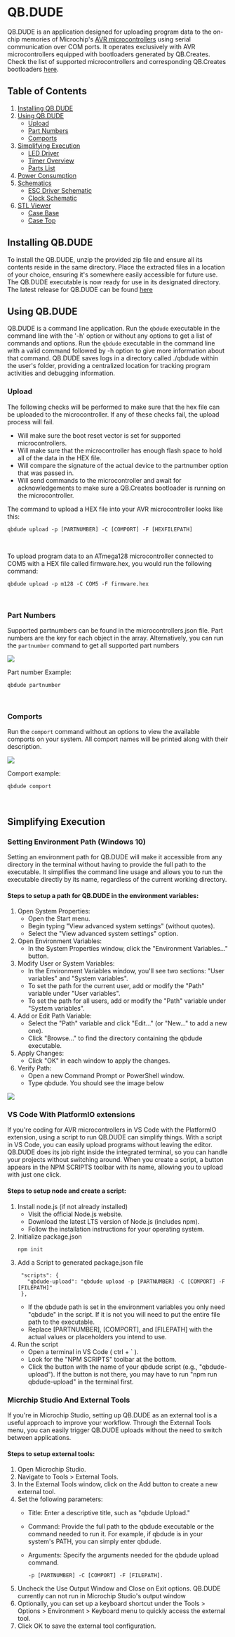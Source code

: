 # QB.DUDE
QB.DUDE is an application designed for uploading program data to the on-chip memories of Microchip's <a href="https://en.wikipedia.org/wiki/AVR_microcontrollers">AVR microcontrollers</a> using serial communication over COM ports. It operates exclusively with AVR microcontrollers equipped with bootloaders generated by QB.Creates. Check the list of supported microcontrollers and corresponding QB.Creates bootloaders  <a href="https://github.com/qb-creates/avr-bootloaders">here</a>.

<h2> Table of Contents</h2>

1. [Installing QB.DUDE](#installing)
2. [Using QB.DUDE](#using)
    - [Upload](#upload)
    - [Part Numbers](#partnumbers)
    - [Comports](#comports) 
3. [Simplifying Execution](#simplifying)
    - [LED Driver](#leddriver)
    - [Timer Overview](#clocktimer) 
    - [Parts List](#clockpartslist) 
4. [Power Consumption](#powerconsumption)
5. [Schematics](#schematics)
    - [ESC Driver Schematic](#escschematic)
    - [Clock Schematic](#clockschematic)
6. [STL Viewer](#stlviewer)
    - [Case Base](#casebase)
    - [Case Top](#casetop)

## Installing QB.DUDE<a name="installing"></a>
To install the QB.DUDE, unzip the provided zip file and ensure all its contents reside in the same directory. Place the extracted files in a location of your choice, ensuring it's somewhere easily accessible for future use. The QB.DUDE executable is now ready for use in its designated directory. The latest release for QB.DUDE can be found <a href="https://github.com/qb-creates/qbdude/releases">here</a>

## Using QB.DUDE<a name="using"></a>
QB.DUDE is a command line application. Run the ```qbdude``` executable in the command line with the '-h' option or without any options to get a list of commands and options. Run the ```qbdude``` executable in the command line with a valid command followed by -h option to give more information about that command. QB.DUDE saves logs in a directory called ./qbdude within the user's folder, providing a centralized location for tracking program activities and debugging information.

### Upload<a name="upload"></a>
The following checks will be performed to make sure that the hex file can be uploaded to the microcontroller. If any of these checks fail, the upload process will fail.
- Will make sure the boot reset vector is set for supported microcontrollers.
- Will make sure that the microcontroller has enough flash space to hold all of the data in the HEX file.
- Will compare the signature of the actual device to the partnumber option that was passed in.
- Will send commands to the microcontroller and await for acknowledgements to make sure a QB.Creates bootloader is running on the microcontroller.
  

The command to upload a HEX file into your AVR microcontroller looks like this:
```
qbdude upload -p [PARTNUMBER] -C [COMPORT] -F [HEXFILEPATH]
```

<br> 

To upload program data to an ATmega128 microcontroller connected to COM5 with a HEX file called firmware.hex, you would run the following command:
```
qbdude upload -p m128 -C COM5 -F firmware.hex
```

<br> 

### Part Numbers<a name="partnumbers"></a>
Supported partnumbers can be found in the microcontrollers.json file. Part numbers are the key for each object in the array. 
Alternatively, you can run the ```partnumber``` command to get all supported part numbers

<img src = "images/partnumber.png">

Part number Example:
```
qbdude partnumber
```

<br> 

### Comports<a name="comports"></a>
Run the ```comport``` command without an options to view the available comports on your system. All comport names will be printed along with their description.

<img src = "images/comport.png">

Comport example:
```
qbdude comport
```

<br> 

## Simplifying Execution<a name="simplifying"></a>
### Setting Environment Path (Windows 10)
Setting an environment path for QB.DUDE will make it accessible from any directory in the terminal without having to provide the full path to the executable. It simplifies the command line usage and allows you to run the executable directly by its name, regardless of the current working directory.

#### Steps to setup a path for QB.DUDE in the environment variables:

1. Open System Properties:
    - Open the Start menu.
    - Begin typing "View advanced system settings" (without quotes).
    - Select the "View advanced system settings" option.
2. Open Environment Variables:
    - In the System Properties window, click the "Environment Variables..." button.
3. Modify User or System Variables:
    - In the Environment Variables window, you'll see two sections: "User variables" and "System variables".
    - To set the path for the current user, add or modify the "Path" variable under "User variables".
    - To set the path for all users, add or modify the "Path" variable under "System variables".
4. Add or Edit Path Variable:
    - Select the "Path" variable and click "Edit..." (or "New..." to add a new one).
    - Click "Browse..." to find the directory containing the qbdude executable.
5. Apply Changes:
    - Click "OK" in each window to apply the changes.
6. Verify Path:
    - Open a new Command Prompt or PowerShell window.
    - Type qbdude. You should see the image below

      
<img src = "images/qbdude.png">

### VS Code With PlatformIO extensions
If you're coding for AVR microcontrollers in VS Code with the PlatformIO extension, using a script to run QB.DUDE can simplify things. With a script in VS Code, you can easily upload programs without leaving the editor. QB.DUDE does its job right inside the integrated terminal, so you can handle your projects without switching around. When you create a script, a button appears in the NPM SCRIPTS toolbar with its name, allowing you to upload with just one click.

#### Steps to setup node and create a script:
1. Install node.js (if not already installed)
    - Visit the official Node.js website.
    - Download the latest LTS version of Node.js (includes npm).
    - Follow the installation instructions for your operating system.
2. Initialize package.json
   ```
   npm init
   ```
3. Add a Script to generated package.json file
   ```
    "scripts": {
      "qbdude-upload": "qbdude upload -p [PARTNUMBER] -C [COMPORT] -F [FILEPATH]"
    },
   ```
   - If the qbdude path is set in the environment variables you only need "qbdude" in the script. If it is not you will need to put the entire file path to the executable.
   - Replace [PARTNUMBER], [COMPORT], and [FILEPATH] with the actual values or placeholders you intend to use. 
4. Run the script
    - Open a terminal in VS Code ( ctrl + ` ).
    - Look for the "NPM SCRIPTS" toolbar at the bottom.
    - Click the button with the name of your qbdude script (e.g., "qbdude-upload"). If the button is not there, you may have to run "npm run qbdude-upload" in the terminal first.
  
### Micrchip Studio And External Tools
If you're in Microchip Studio, setting up QB.DUDE as an external tool is a useful approach to improve your workflow. Through the External Tools menu, you can easily trigger QB.DUDE uploads without the need to switch between applications.

#### Steps to setup external tools:
1. Open Microchip Studio.
2. Navigate to Tools > External Tools.
3. In the External Tools window, click on the Add button to create a new external tool.
4. Set the following parameters:
    - Title: Enter a descriptive title, such as "qbdude Upload."
    - Command: Provide the full path to the qbdude executable or the command needed to run it. For example, if qbdude is in your system's PATH, you can simply enter qbdude.
    - Arguments: Specify the arguments needed for the qbdude upload command.
        
        ```
        -p [PARTNUMBER] -C [COMPORT] -F [FILEPATH].
        ```
5. Uncheck the Use Output Window and Close on Exit options. QB.DUDE currently can not run in Microchip Studio's output window
6. Optionally, you can set up a keyboard shortcut under the Tools > Options > Environment > Keyboard menu to quickly access the external tool.
7. Click OK to save the external tool configuration.
